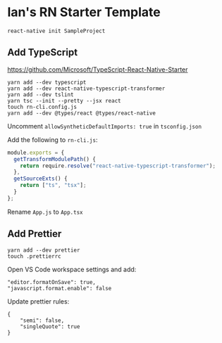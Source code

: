 # Ian's RN Starter Template

`react-native init SampleProject`

## Add TypeScript

https://github.com/Microsoft/TypeScript-React-Native-Starter

```
yarn add --dev typescript
yarn add --dev react-native-typescript-transformer
yarn add --dev tslint
yarn tsc --init --pretty --jsx react
touch rn-cli.config.js
yarn add --dev @types/react @types/react-native
```

Uncomment `allowSyntheticDefaultImports: true` in `tsconfig.json`

Add the following to `rn-cli.js`:
```javascript
module.exports = {
  getTransformModulePath() {
    return require.resolve("react-native-typescript-transformer");
  },
  getSourceExts() {
    return ["ts", "tsx"];
  }
};
```

Rename `App.js` to `App.tsx`

## Add Prettier

```
yarn add --dev prettier
touch .prettierrc
```

Open VS Code workspace settings and add:

```
"editor.formatOnSave": true,
"javascript.format.enable": false
```

Update prettier rules:

```
{
    "semi": false,
    "singleQuote": true
}
```